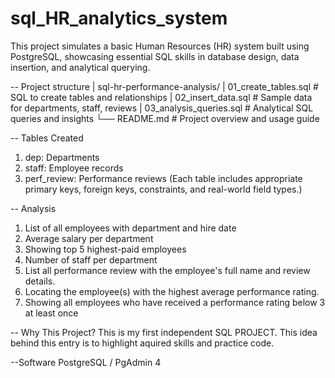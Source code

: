 # sql_HR_analytics_system
This project simulates a basic Human Resources (HR) system built using PostgreSQL, showcasing essential SQL skills in database design, data insertion, and analytical querying.

-- Project structure
| sql-hr-performance-analysis/
| 01_create_tables.sql # SQL to create tables and relationships
| 02_insert_data.sql # Sample data for departments, staff, reviews
| 03_analysis_queries.sql # Analytical SQL queries and insights
└── README.md # Project overview and usage guide

-- Tables Created
1. dep: Departments 
2. staff: Employee records 
3. perf_review: Performance reviews 
(Each table includes appropriate primary keys, foreign keys, constraints, and real-world field types.)


-- Analysis 
1. List of all employees with department and hire date
2. Average salary per department
3. Showing top 5 highest-paid employees 
4. Number of staff per department
5. List all performance review with the employee's full name and review details.
6. Locating the employee(s) with the highest average performance rating.
7. Showing all employees who have received a performance rating below 3 at least once

-- Why This Project?
This is my first independent SQL PROJECT. This idea behind this entry is to highlight aquired skills and practice code. 

--Software
PostgreSQL / PgAdmin 4
